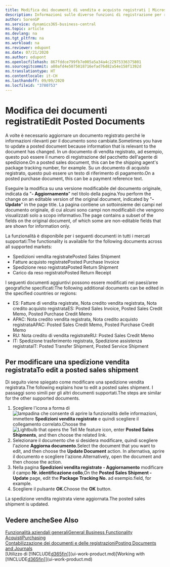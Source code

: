 ```yaml
---
title: Modifica dei documenti di vendita e acquisto registrati | Microsoft Docs
description: Informazioni sulle diverse funzioni di registrazione per registrare documenti di acquisto e sul modo in cui aggiornare documenti registrati.
author: SorenGP
ms.service: dynamics365-business-central
ms.topic: article
ms.devlang: na
ms.tgt_pltfrm: na
ms.workload: na
ms.reviewer: edupont
ms.date: 07/21/2020
ms.author: edupont
ms.openlocfilehash: 867fddce799fb7e005a5a34a4c22975336375801
ms.sourcegitcommit: a80afd4e5075018716efad76d82a54e158f1392d
ms.translationtype: HT
ms.contentlocale: it-CH
ms.lasthandoff: 09/09/2020
ms.locfileid: "3780753"
---
```

# <a name="edit-posted-documents"></a><span data-ttu-id="f1071-103">Modifica dei documenti registrati</span><span class="sxs-lookup"><span data-stu-id="f1071-103">Edit Posted Documents</span></span>

<span data-ttu-id="f1071-104">A volte è necessario aggiornare un documento registrato perché le informazioni rilevanti per il documento sono cambiate.</span><span class="sxs-lookup"><span data-stu-id="f1071-104">Sometimes you have to update a posted document because information that is relevant to the document has changed.</span></span> <span data-ttu-id="f1071-105">In un documento di vendita registrato, ad esempio, questo può essere il numero di registrazione del pacchetto dell'agente di spedizione.</span><span class="sxs-lookup"><span data-stu-id="f1071-105">On a posted sales document, this can be the shipping agent's package tracking number, for example.</span></span> <span data-ttu-id="f1071-106">Su un documento di acquisto registrato, questo può essere un testo di riferimento di pagamento.</span><span class="sxs-lookup"><span data-stu-id="f1071-106">On a posted purchase document, this can be a payment reference text.</span></span>

<span data-ttu-id="f1071-107">Eseguire la modifica su una versione modificabile del documento originale, indicata da "**- Aggiornamento**" nel titolo della pagina.</span><span class="sxs-lookup"><span data-stu-id="f1071-107">You perform the change on an editable version of the original document, indicated by "**- Update**" in the page title.</span></span> <span data-ttu-id="f1071-108">La pagina contiene un sottoinsieme dei campi nel documento originale, di cui alcuni sono campi non modificabili che vengono visualizzati solo a scopo informativo.</span><span class="sxs-lookup"><span data-stu-id="f1071-108">The page contains a subset of the fields on the original document, of which some are non-editable fields that are shown for information only.</span></span>

<span data-ttu-id="f1071-109">La funzionalità è disponibile per i seguenti documenti in tutti i mercati supportati:</span><span class="sxs-lookup"><span data-stu-id="f1071-109">The functionality is available for the following documents across all supported markets:</span></span>

- <span data-ttu-id="f1071-110">Spedizioni vendita registrate</span><span class="sxs-lookup"><span data-stu-id="f1071-110">Posted Sales Shipment</span></span>
- <span data-ttu-id="f1071-111">Fatture acquisto registrate</span><span class="sxs-lookup"><span data-stu-id="f1071-111">Posted Purchase Invoice</span></span>
- <span data-ttu-id="f1071-112">Spedizione reso registrata</span><span class="sxs-lookup"><span data-stu-id="f1071-112">Posted Return Shipment</span></span>
- <span data-ttu-id="f1071-113">Carico da reso registrato</span><span class="sxs-lookup"><span data-stu-id="f1071-113">Posted Return Receipt</span></span>

<span data-ttu-id="f1071-114">I seguenti documenti aggiuntivi possono essere modificati nei paesi/aree geografiche specificati:</span><span class="sxs-lookup"><span data-stu-id="f1071-114">The following additional documents can be edited in the specified countries or regions:</span></span>

- <span data-ttu-id="f1071-115">ES: Fatture di vendita registrate, Nota credito vendita registrata, Nota credito acquisto registrata</span><span class="sxs-lookup"><span data-stu-id="f1071-115">ES: Posted Sales Invoice, Posted Sales Credit Memo, Posted Purchase Credit Memo</span></span>
- <span data-ttu-id="f1071-116">APAC: Nota credito vendita registrata, Nota credito acquisto registrata</span><span class="sxs-lookup"><span data-stu-id="f1071-116">APAC: Posted Sales Credit Memo, Posted Purchase Credit Memo</span></span>
- <span data-ttu-id="f1071-117">RU: Nota credito di vendita registrate</span><span class="sxs-lookup"><span data-stu-id="f1071-117">RU: Posted Sales Credit Memo</span></span>
- <span data-ttu-id="f1071-118">IT: Spedizione trasferimento registrata, Spedizione assistenza registrata</span><span class="sxs-lookup"><span data-stu-id="f1071-118">IT: Posted Transfer Shipment, Posted Service Shipment</span></span>

## <a name="to-edit-a-posted-sales-shipment"></a><span data-ttu-id="f1071-119">Per modificare una spedizione vendita registrata</span><span class="sxs-lookup"><span data-stu-id="f1071-119">To edit a posted sales shipment</span></span>

<span data-ttu-id="f1071-120">Di seguito viene spiegato come modificare una spedizione vendita registrata.</span><span class="sxs-lookup"><span data-stu-id="f1071-120">The following explains how to edit a posted sales shipment.</span></span> <span data-ttu-id="f1071-121">I passaggi sono simili per gli altri documenti supportati.</span><span class="sxs-lookup"><span data-stu-id="f1071-121">The steps are similar for the other supported documents.</span></span>

1. <span data-ttu-id="f1071-122">Scegliere l'icona a forma di ![lampadina che consente di aprire la funzionalità delle informazioni](media/ui-search/search_small.png "Informazioni sull'operazione che si desidera eseguire"), immettere **Spedizioni vendita registrate** e quindi scegliere il collegamento correlato.</span><span class="sxs-lookup"><span data-stu-id="f1071-122">Choose the ![Lightbulb that opens the Tell Me feature](media/ui-search/search_small.png "Tell me what you want to do") icon, enter **Posted Sales Shipments**, and then choose the related link.</span></span>
2. <span data-ttu-id="f1071-123">Selezionare il documento che si desidera modificare, quindi scegliere l'azione **Aggiorna documento**.</span><span class="sxs-lookup"><span data-stu-id="f1071-123">Select the document that you want to edit, and then choose the **Update Document** action.</span></span> <span data-ttu-id="f1071-124">In alternativa, aprire il documento e scegliere l'azione.</span><span class="sxs-lookup"><span data-stu-id="f1071-124">Alternatively, open the document and then choose the action.</span></span>
3. <span data-ttu-id="f1071-125">Nella pagina **Spedizioni vendita registrate - Aggiornamento** modificare il campo **Nr. identificazione collo**,</span><span class="sxs-lookup"><span data-stu-id="f1071-125">On the **Posted Sales Shipment - Update** page, edit the **Package Tracking No.**</span></span> <span data-ttu-id="f1071-126">ad esempio.</span><span class="sxs-lookup"><span data-stu-id="f1071-126">field, for example.</span></span>
4. <span data-ttu-id="f1071-127">Scegliere il pulsante **OK**.</span><span class="sxs-lookup"><span data-stu-id="f1071-127">Choose the **OK** button.</span></span>

<span data-ttu-id="f1071-128">La spedizione vendita registrata viene aggiornata.</span><span class="sxs-lookup"><span data-stu-id="f1071-128">The posted sales shipment is updated.</span></span>

## <a name="see-also"></a><span data-ttu-id="f1071-129">Vedere anche</span><span class="sxs-lookup"><span data-stu-id="f1071-129">See Also</span></span>

[<span data-ttu-id="f1071-130">Funzionalità aziendali generali</span><span class="sxs-lookup"><span data-stu-id="f1071-130">General Business Functionality</span></span>](ui-across-business-areas.md)  
[<span data-ttu-id="f1071-131">Acquisti</span><span class="sxs-lookup"><span data-stu-id="f1071-131">Purchasing</span></span>](purchasing-manage-purchasing.md)  
[<span data-ttu-id="f1071-132">Contabilizzazione dei documenti e delle registrazioni</span><span class="sxs-lookup"><span data-stu-id="f1071-132">Posting Documents and Journals</span></span>](ui-post-documents-journals.md)  
<span data-ttu-id="f1071-133">[Utilizzo di [!INCLUDE[d365fin](includes/d365fin_md.md)]](ui-work-product.md)</span><span class="sxs-lookup"><span data-stu-id="f1071-133">[Working with [!INCLUDE[d365fin](includes/d365fin_md.md)]](ui-work-product.md)</span></span>  
